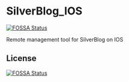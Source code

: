 # SilverBlog_IOS
[![FOSSA Status](https://app.fossa.io/api/projects/git%2Bgithub.com%2FSilverBlogTeam%2Fsilverblog_ios.svg?type=shield)](https://app.fossa.io/projects/git%2Bgithub.com%2FSilverBlogTeam%2Fsilverblog_ios?ref=badge_shield)

Remote management tool for SilverBlog on IOS

## License
[![FOSSA Status](https://app.fossa.io/api/projects/git%2Bgithub.com%2FSilverBlogTeam%2Fsilverblog_ios.svg?type=large)](https://app.fossa.io/projects/git%2Bgithub.com%2FSilverBlogTeam%2Fsilverblog_ios?ref=badge_large)